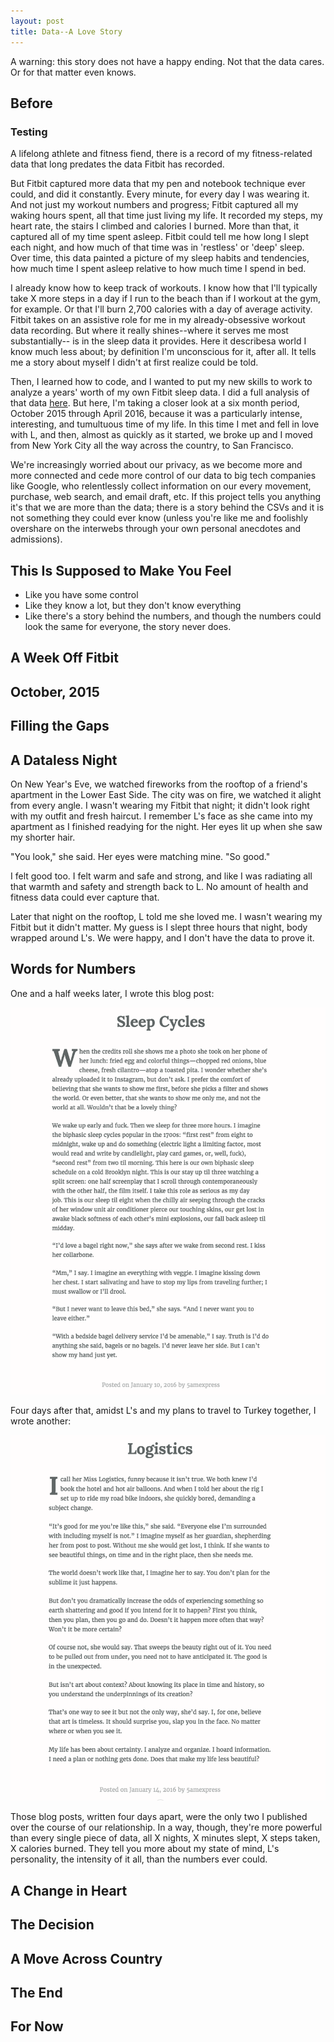 ```yaml
---
layout: post
title: Data--A Love Story
---
```


<aside>A warning: this story does not have a happy ending. Not that the data cares. Or for that matter even knows.</aside>

<h2>Before</h2>
<h3>Testing</h3>
<p>A lifelong athlete and fitness fiend, there is a record of my fitness-related data that long predates the data Fitbit has recorded.</p>

<p>But Fitbit captured more data that my pen and notebook technique ever could, and did it constantly. Every minute, for every day I was wearing it. And not just my workout numbers and progress; Fitbit captured all my waking hours spent, all that time just living my life. It recorded my steps, my heart rate, the stairs I climbed and calories I burned. More than that, it captured all of my time spent asleep. Fitbit could tell me how long I slept each night, and how much of that time was in 'restless' or 'deep' sleep. Over time, this data painted a picture of my sleep habits and tendencies, how much time I spent asleep relative to how much time I spend in bed.</p>

<p>I already know how to keep track of workouts. I know how that I'll typically take X more steps in a day if I run to the beach than if I workout at the gym, for example. Or that I'll burn 2,700 calories with a day of average activity. Fitbit takes on an assistive role for me in my already-obsessive workout data recording. But where it really shines--where it serves me most substantially-- is in the sleep data it provides. Here it describesa world I know much less about; by definition I'm unconscious for it, after all. It tells me a story about myself I didn't at first realize could be told.</p>

<p>Then, I learned how to code, and I wanted to put my new skills to work to analyze a years' worth of my own Fitbit sleep data. I did a full analysis of that data <a href="#">here</a>. But here, I'm taking a closer look at a six month period, October 2015 through April 2016, because it was a particularly intense, interesting, and tumultuous time of my life. In this time I met and fell in love with L, and then, almost as quickly as it started, we broke up and I moved from New York City all the way across the country, to San Francisco.</p>

<p>We're increasingly worried about our privacy, as we become more and more connected and cede more control of our data to big tech companies like Google, who relentlessly collect information on our every movement, purchase, web search, and email draft, etc. If this project tells you anything it's that we are more than the data; there is a story behind the CSVs and it is not something they could ever know (unless you're like me and foolishly overshare on the interwebs through your own personal anecdotes and admissions).</p>

<h2>This Is Supposed to Make You Feel</h2>
<ul>
  <li>Like you have some control</li>
  <li>Like they know a lot, but they don't know everything</li>
  <li>Like there's a story behind the numbers, and though the numbers could look the same for everyone, the story never does.</li>
 </ul>

<h2>A Week Off Fitbit</h2>

<h2>October, 2015</h2>

<h2>Filling the Gaps</h2>

<h2>A Dataless Night</h2>
  
  On New Year's Eve, we watched fireworks from the rooftop of a friend's apartment in the Lower East Side. The city was on fire, we watched it alight from every angle. I wasn't wearing my Fitbit that night; it didn't look right with my outfit and fresh haircut. I remember L's face as she came into my apartment as I finished readying for the night. Her eyes lit up when she saw my shorter hair.

  "You look," she said. Her eyes were matching mine. "So good."

  I felt good too. I felt warm and safe and strong, and like I was radiating all that warmth and safety and strength back to L. No amount of health and fitness data could ever capture that.

  Later that night on the rooftop, L told me she loved me. I wasn't wearing my Fitbit but it didn't matter. My guess is I slept three hours that night, body wrapped around L's. We were happy, and I don't have the data to prove it.

<h2>Words for Numbers</h2>

<p> One and a half weeks later, I wrote this blog post: </p>

<img src="../assets/img/datalove/sleepcycles.png" width="600"><br>

<p> Four days after that, amidst L's and my plans to travel to Turkey together, I wrote another: </p>

<img src="../assets/img/datalove/logistics.png" width="600"><br>

<p>Those blog posts, written four days apart, were the only two I published over the course of our relationship. In a way, though, they're more powerful than every single piece of data, all X nights, X minutes slept, X steps taken, X calories burned. They tell you more about my state of mind, L's personality, the intensity of it all, than the numbers ever could.</p>

<h2>A Change in Heart</h2>

<h2>The Decision</h2>

<h2>A Move Across Country</h2>

<h2>The End</h2>

<h2>For Now</h2>


